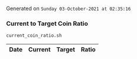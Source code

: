 Generated on `Sunday 03-October-2021 at 02:35:16`

### Current to Target Coin Ratio
`current_coin_ratio.sh`

Date|Current|Target|Ratio
---|---|---|---
